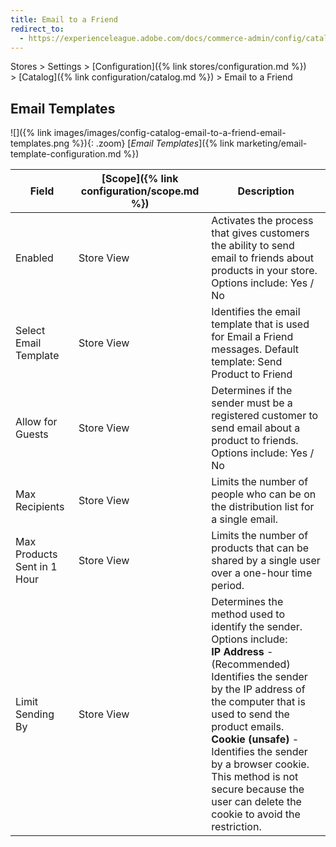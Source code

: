 ```yaml
---
title: Email to a Friend
redirect_to:
  - https://experienceleague.adobe.com/docs/commerce-admin/config/catalog/email-to-a-friend.html
---
```


Stores > Settings > [Configuration]({% link stores/configuration.md %}) > [Catalog]({% link configuration/catalog.md %}) > Email to a Friend

## Email Templates

![]({% link images/images/config-catalog-email-to-a-friend-email-templates.png %}){: .zoom}
[_Email Templates_]({% link marketing/email-template-configuration.md %})

|Field|[Scope]({% link configuration/scope.md %})|Description|
|--- |--- |--- |
|Enabled|Store View|Activates the process that gives customers the ability to send email to friends about products in your store. Options include: Yes / No|
|Select Email Template|Store View|Identifies the email template that is used for Email a Friend messages. Default template: Send Product to Friend|
|Allow for Guests|Store View|Determines if the sender must be a registered customer to send email about a product to friends. Options include: Yes / No|
|Max Recipients|Store View|Limits the number of people who can be on the distribution list for a single email.|
|Max Products Sent in 1  Hour|Store View|Limits the number of products   that can be shared by a single user over a one-hour time period.|
|Limit Sending By|Store View|Determines the method used to identify the sender. Options include: <br/>**IP Address** - (Recommended) Identifies the sender by the IP address of the computer that is used to send the product emails. <br/>**Cookie (unsafe)** - Identifies the sender by a browser cookie. This method is not secure because the user can delete the cookie to avoid the restriction.|
